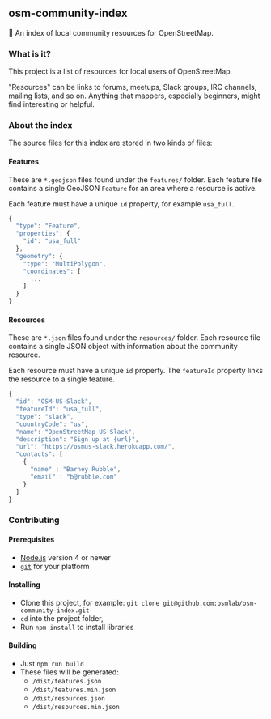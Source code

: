 
## osm-community-index

:speech_balloon: An index of local community resources for OpenStreetMap.

### What is it?

This project is a list of resources for local users of OpenStreetMap.

"Resources" can be links to forums, meetups, Slack groups, IRC channels,
mailing lists, and so on.  Anything that mappers, especially beginners,
might find interesting or helpful.


### About the index

The source files for this index are stored in two kinds of files:

#### Features

These are `*.geojson` files found under the `features/` folder.
Each feature file contains a single GeoJSON `Feature` for an area where a
resource is active.

Each feature must have a unique `id` property, for example `usa_full`.

```js
{
  "type": "Feature",
  "properties": {
    "id": "usa_full"
  },
  "geometry": {
    "type": "MultiPolygon",
    "coordinates": [
      ...
    ]
  }
}
```

#### Resources

These are `*.json` files found under the `resources/` folder.
Each resource file contains a single JSON object with information about
the community resource.

Each resource must have a unique `id` property.
The `featureId` property links the resource to a single feature.

```js
{
  "id": "OSM-US-Slack",
  "featureId": "usa_full",
  "type": "slack",
  "countryCode": "us",
  "name": "OpenStreetMap US Slack",
  "description": "Sign up at {url}",
  "url": "https://osmus-slack.herokuapp.com/",
  "contacts": [
    {
      "name" : "Barney Rubble",
      "email" : "b@rubble.com"
    }
  ]
}
```


### Contributing

#### Prerequisites

* [Node.js](https://nodejs.org/) version 4 or newer
* [`git`](https://www.atlassian.com/git/tutorials/install-git/) for your platform

#### Installing

* Clone this project, for example:
  `git clone git@github.com:osmlab/osm-community-index.git`
* `cd` into the project folder,
* Run `npm install` to install libraries

#### Building

* Just `npm run build`
* These files will be generated:
  * `/dist/features.json`
  * `/dist/features.min.json`
  * `/dist/resources.json`
  * `/dist/resources.min.json`

